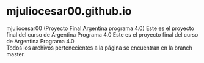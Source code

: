 # mjuliocesar00.github.io
mjuliocesar00 (Proyecto Final Argentina programa 4.0)
Este es el proyecto final del curso de Argentina Programa 4.0
Este es el proyecto final del curso de Argentina Programa 4.0 <br>
Todos los archivos pertenecientes a la página se encuentran en la branch master.
